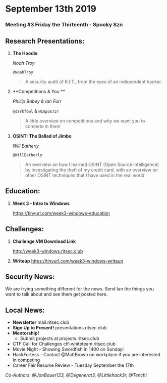 # September 13th 2019
### Meeting #3 Friday the Thirteenth - Spooky Szn
## Research Presentations:
1. **The Hoodie**
   
    *Noah Troy*
    
    `@NoahTroy`
    > A security audit of R.I.T., from the eyes of an independent hacker.

2. **Competitions & You **
   
    *Phillip Babey & Ian Furr*  
    
    `@darkfowl` &  `@Impos73r`
    > A little overview on competitions and why we want you to compete in them

3. **OSINT: The Ballad of Jimbo**
   
    *Will Eatherly*  
    
    `@WillEatherly`
    > An overview on how I learned OSINT (Open Source Intelligence) by investigating the theft of my credit card, with an overview on other OSINT techniques that I have used in the real world.

## Education:
1. **Week 3 - Intro to Windows**
   
   https://tinyurl.com/week3-windows-education

## Challenges:
1. **Challenge VM Download Link** 

   http://week3-windows.ritsec.club 
    
2. **Writeup** 
   https://tinyurl.com/week3-windows-writeup

## Security News:
We are trying something different for the news. Send Ian the things you want to talk about and see them get posted here.

## Local News:
- **Newsletter** mail.ritsec.club
- **Sign Up to Present!** presentations.ritsec.club 
- **Mentorship!**
  - Submit projects at projects.ritsec.club
- CTF Call for Challenges ctf-whiteteam.ritsec.club
- Movie Night - Showing Swordfish in 1400 on Sunday!
- HackFortess - Contact @MattBrown on workplace if you are interested in competing
- Career Fair Resume Review - Tuesday September the 17th

*Co-Authors: @JonBauer123, @Degenerat3, @Littlehack3r, @Tenchi*
